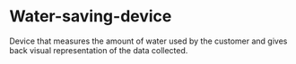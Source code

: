 # Water-saving-device
Device that measures the amount of water used by the customer and gives back visual representation of the data collected. 
